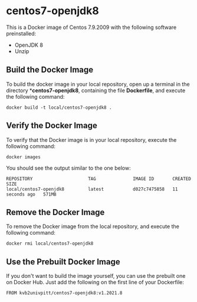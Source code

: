 # centos7-openjdk8

This is a Docker image of Centos 7.9.2009 with the following software preinstalled:

- OpenJDK 8
- Unzip

## Build the Docker Image

To build the docker image in your local repository, open up a terminal in the directory ***centos7-openjdk8**, containing the file **Dockerfile**, and execute the following command:

```
docker build -t local/centos7-openjdk8 .
```

## Verify the Docker Image

To verify that the Docker image is in your local repository, execute the following command:

```
docker images
```

You should see the output similar to the one below:

```
REPOSITORY                     TAG              IMAGE ID       CREATED          SIZE
local/centos7-openjdk8         latest           d027c7475858   11 seconds ago   571MB
```

## Remove the Docker Image

To remove the Docker image from the local repository, and execute the following command:

```
docker rmi local/centos7-openjdk8
```

## Use the Prebuilt Docker Image

If you don't want to build the image yourself, you can use the prebuilt one on Docker Hub.  Just add the following on the first line of your Dockerfile:

```docker
FROM kvb2univpitt/centos7-openjdk8:v1.2021.8
```
